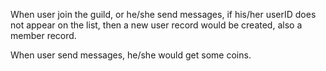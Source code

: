 When user join the guild, or he/she send messages, if his/her userID does not appear on the list, then a new user record would be created, also a member record. 

When user send messages, he/she would get some coins.
